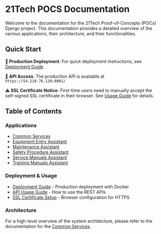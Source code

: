# 21Tech POCS Documentation

Welcome to the documentation for the 21Tech Proof-of-Concepts (POCs) Django project. This documentation provides a detailed overview of the various applications, their architecture, and their functionalities.

## Quick Start

**🚀 Production Deployment**: For quick deployment instructions, see [Deployment Guide](./deployment.md)

**🔗 API Access**: The production API is available at `https://54.219.76.120:8001/`

**⚠️ SSL Certificate Notice**: First-time users need to manually accept the self-signed SSL certificate in their browser. See [Usage Guide](./deployment.md#accessing-the-api) for details.

## Table of Contents

### Applications

- [Common Services](./common.md)
- [Equipment Entry Assistant](./equipment_entry_app.md)
- [Maintenance Assistant](./maintenance_assistant.md)
- [Safety Procedure Assistant](./safety_procedure_assistant.md)
- [Service Manuals Assistant](./service_manuals_assistant.md)
- [Training Manuals Assistant](./training_manuals_assistant.md)

### Deployment & Usage

- [Deployment Guide](./deployment.md) - Production deployment with Docker
- [API Usage Guide](./deployment.md#api-endpoints) - How to use the REST APIs
- [SSL Certificate Setup](./deployment.md#ssl-certificate-setup) - Browser configuration for HTTPS

### Architecture

For a high-level overview of the system architecture, please refer to the documentation for the [Common Services](./common.md#architecture-overview).
